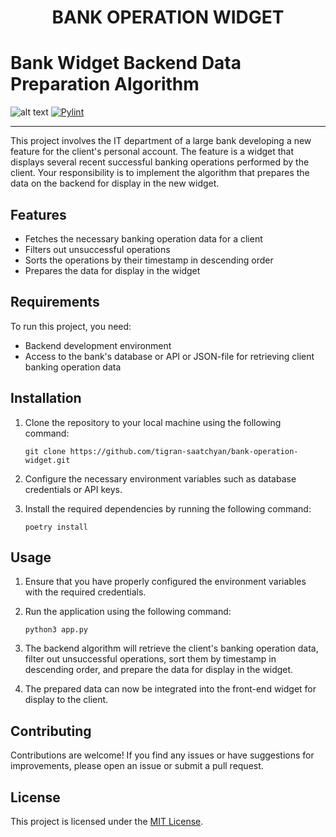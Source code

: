 <h1 style="text-align: center; ">BANK OPERATION WIDGET</h1>

# Bank Widget Backend Data Preparation Algorithm

![alt text](https://img.shields.io/badge/Python-v3.10.6-green?style=for-the-badge&logo=appveyor "Python")
[![Pylint](https://github.com/tigran-saatchyan/bank-operation-widget/actions/workflows/pylint.yml/badge.svg)](https://github.com/tigran-saatchyan/bank-operation-widget/actions/workflows/pylint.yml)
***


This project involves the IT department of a large bank developing a new feature for the client's personal account. 
The feature is a widget that displays several recent successful banking operations performed by the client. 
Your responsibility is to implement the algorithm that prepares the data on the backend for display in the new widget.

## Features

- Fetches the necessary banking operation data for a client
- Filters out unsuccessful operations
- Sorts the operations by their timestamp in descending order
- Prepares the data for display in the widget

## Requirements

To run this project, you need:

- Backend development environment
- Access to the bank's database or API or JSON-file for retrieving client banking operation data

## Installation

1. Clone the repository to your local machine using the following command:

   ```
   git clone https://github.com/tigran-saatchyan/bank-operation-widget.git
   ```

2. Configure the necessary environment variables such as database credentials or API keys.

3. Install the required dependencies by running the following command:

   ```
   poetry install
   ```

## Usage

1. Ensure that you have properly configured the environment variables with the required credentials.

2. Run the application using the following command:

   ```
   python3 app.py
   ```

3. The backend algorithm will retrieve the client's banking operation data, filter out unsuccessful operations, sort them by timestamp in descending order, and prepare the data for display in the widget.

4. The prepared data can now be integrated into the front-end widget for display to the client.

## Contributing

Contributions are welcome! If you find any issues or have suggestions for improvements, please open an issue or submit a pull request.

## License

This project is licensed under the [MIT License](https://choosealicense.com/licenses/mit/).
